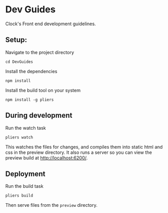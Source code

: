 # Dev Guides
Clock's Front end development guidelines.

## Setup:

Navigate to the project directory
```
cd DevGuides
```

Install the dependencies
```
npm install
```

Install the build tool on your system
```
npm install -g pliers
```

## During development

Run the watch task
```
pliers watch
```

This watches the files for changes, and compiles them into static html and css
in the preview directory. It also runs a server so you can view the
preview build at [http://localhost:6200/](http://localhost:6200/).

## Deployment

Run the build task
```
pliers build
```

Then serve files from the `preview` directory.
